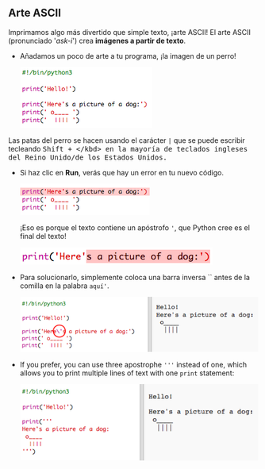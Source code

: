 ## Arte ASCII

Imprimamos algo más divertido que simple texto, ¡arte ASCII! El arte ASCII (pronunciado '*ask-i*') crea **imágenes a partir de texto**.

+ Añadamos un poco de arte a tu programa, ¡la imagen de un perro!
    
    ![screenshot](images/me-dog.png)

Las patas del perro se hacen usando el carácter `|` que se puede escribir tecleando <kbd>Shift + \</kbd> en la mayoría de teclados ingleses del Reino Unido/de los Estados Unidos.

+ Si haz clic en **Run**, verás que hay un error en tu nuevo código.
    
    ![screenshot](images/me-dog-bug.png)
    
    ¡Eso es porque el texto contiene un apóstrofo `'`, que Python cree es el final del texto!
    
    ![screenshot](images/me-dog-quote.png)

+ Para solucionarlo, simplemente coloca una barra inversa `` antes de la comilla en la palabra `aquí'`.
    
    ![screenshot](images/me-dog-bug-fix.png)

+ If you prefer, you can use three apostrophe `'''` instead of one, which allows you to print multiple lines of text with one `print` statement:
    
    ![screenshot](images/me-dog-triple-quote.png)